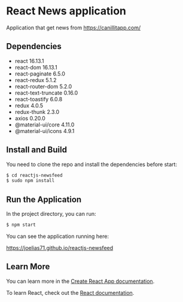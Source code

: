 # React News application

Application that get news from https://canillitapp.com/  

## Dependencies

- react 16.13.1
- react-dom 16.13.1
- react-paginate 6.5.0
- react-redux 5.1.2
- react-router-dom 5.2.0
- react-text-truncate 0.16.0
- react-toastify 6.0.8
- redux 4.0.5
- redux-thunk 2.3.0
- axios 0.20.0
- @material-ui/core 4.11.0
- @material-ui/icons 4.9.1

## Install and Build

You need to clone the repo and install the dependencies before start:

```sh
$ cd reactjs-newsfeed
$ sudo npm install
```
## Run the Application

In the project directory, you can run:

```sh
$ npm start
```

You can see the application running here:  

https://joelias71.github.io/reactjs-newsfeed

## Learn More

You can learn more in the [Create React App documentation](https://facebook.github.io/create-react-app/docs/getting-started).

To learn React, check out the [React documentation](https://reactjs.org/).